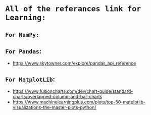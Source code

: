 # `All of the referances link for Learning:`
## `For NumPy:`


## `For Pandas`:
- https://www.skytowner.com/explore/pandas_api_reference


## `For MatplotLib`:
- https://www.fusioncharts.com/dev/chart-guide/standard-charts/overlapped-column-and-bar-charts
- https://www.machinelearningplus.com/plots/top-50-matplotlib-visualizations-the-master-plots-python/
